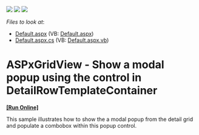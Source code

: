<!-- default badges list -->
![](https://img.shields.io/endpoint?url=https://codecentral.devexpress.com/api/v1/VersionRange/128536505/13.1.4%2B)
[![](https://img.shields.io/badge/Open_in_DevExpress_Support_Center-FF7200?style=flat-square&logo=DevExpress&logoColor=white)](https://supportcenter.devexpress.com/ticket/details/E1067)
[![](https://img.shields.io/badge/📖_How_to_use_DevExpress_Examples-e9f6fc?style=flat-square)](https://docs.devexpress.com/GeneralInformation/403183)
<!-- default badges end -->
<!-- default file list -->
*Files to look at*:

* [Default.aspx](./CS/DetailPopup/Default.aspx) (VB: [Default.aspx](./VB/DetailPopup/Default.aspx))
* [Default.aspx.cs](./CS/DetailPopup/Default.aspx.cs) (VB: [Default.aspx.vb](./VB/DetailPopup/Default.aspx.vb))
<!-- default file list end -->
# ASPxGridView - Show a modal popup using the control in DetailRowTemplateContainer
<!-- run online -->
**[[Run Online]](https://codecentral.devexpress.com/e1067/)**
<!-- run online end -->


<p>This sample illustrates how to show the a modal popup from the detail grid and populate a combobox within this popup control.</p>

<br/>


